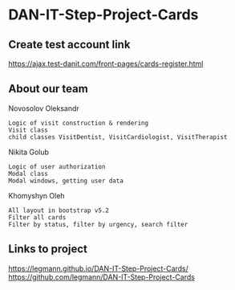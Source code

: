 # DAN-IT-Step-Project-Cards

## Create test account link
https://ajax.test-danit.com/front-pages/cards-register.html

## About our team


Novosolov Oleksandr
```
Logic of visit construction & rendering
Visit class
child classes VisitDentist, VisitCardiologist, VisitTherapist
```

Nikita Golub
```
Logic of user authorization
Modal class
Modal windows, getting user data
```

Khomyshyn Oleh
```
All layout in bootstrap v5.2
Filter all cards
Filter by status, filter by urgency, search filter
```

## Links to project
https://legmann.github.io/DAN-IT-Step-Project-Cards/ <br>
https://github.com/legmann/DAN-IT-Step-Project-Cards




